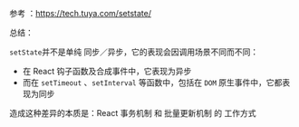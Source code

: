 参考 ：https://tech.tuya.com/setstate/

总结：

`setState`并不是单纯 同步／异步，它的表现会因调用场景不同而不同：

-   在 React 钩子函数及合成事件中，它表现为异步
-   而在  `setTimeout`  、`setInterval`  等函数中，包括在  `DOM`  原生事件中，它都表现为同步

造成这种差异的本质是：React 事务机制 和 批量更新机制 的 工作方式
<!--stackedit_data:
eyJoaXN0b3J5IjpbNzQ3MDAwNjA4XX0=
-->